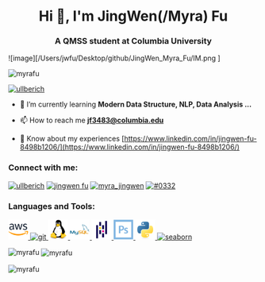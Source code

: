 
<h1 align="center">Hi 👋, I'm JingWen(/Myra) Fu</h1>
<h3 align="center">A QMSS student at Columbia University</h3>

![image][/Users/jwfu/Desktop/github/JingWen_Myra_Fu/IM.png ]


<p align="left"> <img src="https://komarev.com/ghpvc/?username=myrafu&label=Profile%20views&color=0e75b6&style=flat" alt="myrafu" /> </p>

<p align="left"> <a href="https://twitter.com/ullberich" target="blank"><img src="https://img.shields.io/twitter/follow/ullberich?logo=twitter&style=for-the-badge" alt="ullberich" /></a> </p>

- 🌱 I’m currently learning **Modern Data Structure, NLP, Data Analysis ...**

- 📫 How to reach me **jf3483@columbia.edu**

- 📄 Know about my experiences [https://www.linkedin.com/in/jingwen-fu-8498b1206/](https://www.linkedin.com/in/jingwen-fu-8498b1206/)

<h3 align="left">Connect with me:</h3>
<p align="left">
<a href="https://twitter.com/ullberich" target="blank"><img align="center" src="https://raw.githubusercontent.com/rahuldkjain/github-profile-readme-generator/master/src/images/icons/Social/twitter.svg" alt="ullberich" height="30" width="40" /></a>
<a href="https://linkedin.com/in/jingwen fu" target="blank"><img align="center" src="https://raw.githubusercontent.com/rahuldkjain/github-profile-readme-generator/master/src/images/icons/Social/linked-in-alt.svg" alt="jingwen fu" height="30" width="40" /></a>
<a href="https://instagram.com/myra_jingwen" target="blank"><img align="center" src="https://raw.githubusercontent.com/rahuldkjain/github-profile-readme-generator/master/src/images/icons/Social/instagram.svg" alt="myra_jingwen" height="30" width="40" /></a>
<a href="https://discord.gg/#0332" target="blank"><img align="center" src="https://raw.githubusercontent.com/rahuldkjain/github-profile-readme-generator/master/src/images/icons/Social/discord.svg" alt="#0332" height="30" width="40" /></a>
</p>

<h3 align="left">Languages and Tools:</h3>
<p align="left"> <a href="https://aws.amazon.com" target="_blank" rel="noreferrer"> <img src="https://raw.githubusercontent.com/devicons/devicon/master/icons/amazonwebservices/amazonwebservices-original-wordmark.svg" alt="aws" width="40" height="40"/> </a> <a href="https://git-scm.com/" target="_blank" rel="noreferrer"> <img src="https://www.vectorlogo.zone/logos/git-scm/git-scm-icon.svg" alt="git" width="40" height="40"/> </a> <a href="https://www.linux.org/" target="_blank" rel="noreferrer"> <img src="https://raw.githubusercontent.com/devicons/devicon/master/icons/linux/linux-original.svg" alt="linux" width="40" height="40"/> </a> <a href="https://www.mysql.com/" target="_blank" rel="noreferrer"> <img src="https://raw.githubusercontent.com/devicons/devicon/master/icons/mysql/mysql-original-wordmark.svg" alt="mysql" width="40" height="40"/> </a> <a href="https://pandas.pydata.org/" target="_blank" rel="noreferrer"> <img src="https://raw.githubusercontent.com/devicons/devicon/2ae2a900d2f041da66e950e4d48052658d850630/icons/pandas/pandas-original.svg" alt="pandas" width="40" height="40"/> </a> <a href="https://www.photoshop.com/en" target="_blank" rel="noreferrer"> <img src="https://raw.githubusercontent.com/devicons/devicon/master/icons/photoshop/photoshop-line.svg" alt="photoshop" width="40" height="40"/> </a> <a href="https://www.python.org" target="_blank" rel="noreferrer"> <img src="https://raw.githubusercontent.com/devicons/devicon/master/icons/python/python-original.svg" alt="python" width="40" height="40"/> </a> <a href="https://seaborn.pydata.org/" target="_blank" rel="noreferrer"> <img src="https://seaborn.pydata.org/_images/logo-mark-lightbg.svg" alt="seaborn" width="40" height="40"/> </a> </p>

<p><img align="left" src="https://github-readme-stats.vercel.app/api/top-langs?username=myrafu&show_icons=true&locale=en&layout=compact" alt="myrafu" /></p>

<p>&nbsp;<img align="center" src="https://github-readme-stats.vercel.app/api?username=myrafu&show_icons=true&locale=en" alt="myrafu" /></p>

<p><img align="center" src="https://github-readme-streak-stats.herokuapp.com/?user=myrafu&" alt="myrafu" /></p>
